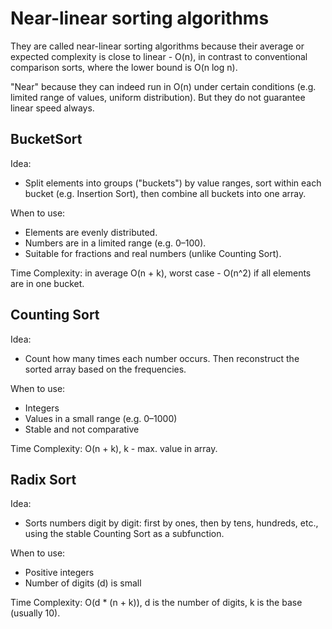 # Near-linear sorting algorithms
They are called near-linear sorting algorithms because their average or expected complexity is close to linear - O(n), in contrast to conventional comparison sorts, where the lower bound is O(n log n).

"Near" because they can indeed run in O(n) under certain conditions (e.g. limited range of values, uniform distribution). But they do not guarantee linear speed always.

## BucketSort
Idea:
- Split elements into groups ("buckets") by value ranges, sort within each bucket (e.g. Insertion Sort), then combine all buckets into one array.

When to use:
- Elements are evenly distributed.
- Numbers are in a limited range (e.g. 0–100).
- Suitable for fractions and real numbers (unlike Counting Sort).

Time Complexity: in average O(n + k), worst case - O(n^2) if all elements are in one bucket.

## Counting Sort
Idea:
- Count how many times each number occurs. Then reconstruct the sorted array based on the frequencies.

When to use:
- Integers
- Values ​​in a small range (e.g. 0–1000)
- Stable and not comparative

Time Complexity: O(n + k), k - max. value in array.

## Radix Sort
Idea:
- Sorts numbers digit by digit: first by ones, then by tens, hundreds, etc., using the stable Counting Sort as a subfunction.

When to use:
- Positive integers
- Number of digits (d) is small

Time Complexity: O(d * (n + k)), d is the number of digits, k is the base (usually 10). 

